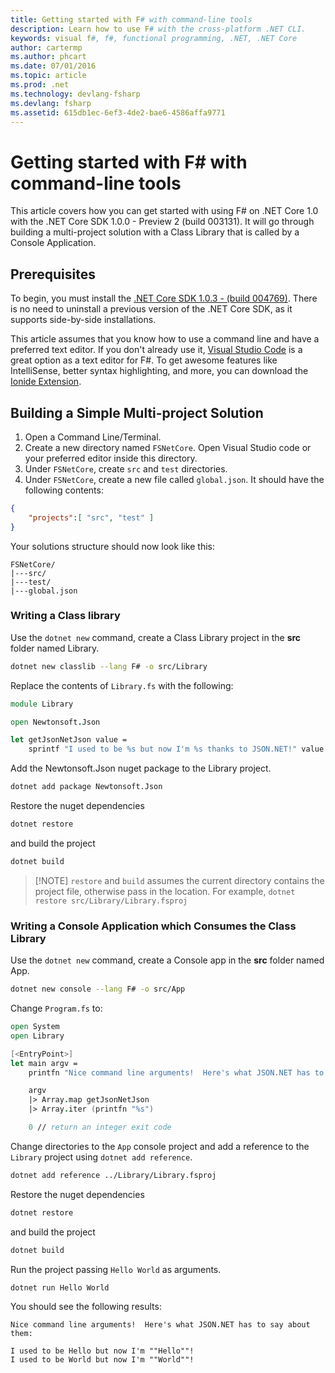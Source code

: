 ```yaml
---
title: Getting started with F# with command-line tools
description: Learn how to use F# with the cross-platform .NET CLI.
keywords: visual f#, f#, functional programming, .NET, .NET Core
author: cartermp
ms.author: phcart
ms.date: 07/01/2016
ms.topic: article
ms.prod: .net
ms.technology: devlang-fsharp
ms.devlang: fsharp
ms.assetid: 615db1ec-6ef3-4de2-bae6-4586affa9771
---
```


# Getting started with F# with command-line tools

This article covers how you can get started with using F# on .NET Core 1.0 with the .NET Core SDK 1.0.0 - Preview 2 (build 003131).  It will go through building a multi-project solution with a Class Library that is called by a Console Application.

## Prerequisites

To begin, you must install the [.NET Core SDK 1.0.3 - (build 004769)](https://dot.net/core).  There is no need to uninstall a previous version of the .NET Core SDK, as it supports side-by-side installations.

This article assumes that you know how to use a command line and have a preferred text editor.  If you don't already use it, [Visual Studio Code](https://code.visualstudio.com) is a great option as a text editor for F#.  To get awesome features like IntelliSense, better syntax highlighting, and more, you can download the [Ionide Extension](https://marketplace.visualstudio.com/items?itemName=Ionide.Ionide-fsharp).

## Building a Simple Multi-project Solution

1. Open a Command Line/Terminal.
2. Create a new directory named `FSNetCore`.  Open Visual Studio code or your preferred editor inside this directory. 
3. Under `FSNetCore`, create `src` and `test` directories.
4. Under `FSNetCore`, create a new file called `global.json`.  It should have the following contents:

```json
{
    "projects":[ "src", "test" ]
}
```

Your solutions structure should now look like this:

```
FSNetCore/
|---src/
|---test/
|---global.json
```

### Writing a Class library

Use the `dotnet new` command, create a Class Library project in the **src** folder named Library. 

```bash
dotnet new classlib --lang F# -o src/Library 
```

Replace the contents of `Library.fs` with the following:

```fsharp
module Library

open Newtonsoft.Json

let getJsonNetJson value = 
    sprintf "I used to be %s but now I'm %s thanks to JSON.NET!" value  (JsonConvert.SerializeObject(value))
```

Add the Newtonsoft.Json nuget package to the Library project.

```bash
dotnet add package Newtonsoft.Json
```

Restore the nuget dependencies

```bash
dotnet restore
``` 

and build the project

```bash 
dotnet build
```

>[!NOTE] `restore` and `build` assumes the current directory contains the project file, otherwise pass in the location. For example, `dotnet restore src/Library/Library.fsproj`

### Writing a Console Application which Consumes the Class Library

Use the `dotnet new` command, create a Console app in the **src** folder named App. 

```bash
dotnet new console --lang F# -o src/App 
```

Change `Program.fs` to:

```fsharp
open System
open Library

[<EntryPoint>]
let main argv = 
    printfn "Nice command line arguments!  Here's what JSON.NET has to say about them:"

    argv
    |> Array.map getJsonNetJson
    |> Array.iter (printfn "%s")

    0 // return an integer exit code
```

Change directories to the `App` console project and add a reference to the `Library` project using `dotnet add reference`.

```bash
dotnet add reference ../Library/Library.fsproj
```

Restore the nuget dependencies

```bash
dotnet restore
``` 

and build the project

```bash 
dotnet build
```

Run the project passing `Hello World` as arguments.

```bash
dotnet run Hello World
``` 

You should see the following results:

```
Nice command line arguments!  Here's what JSON.NET has to say about them:

I used to be Hello but now I'm ""Hello""!
I used to be World but now I'm ""World""!
```